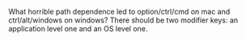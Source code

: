 What horrible path dependence led to option/ctrl/cmd on mac and ctrl/alt/windows on windows? There should be two modifier keys: an application level one and an OS level one.

